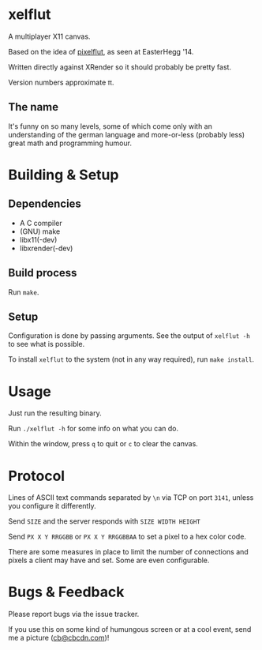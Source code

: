 # xelflut

A multiplayer X11 canvas.

Based on the idea of [pixelflut](https://cccgoe.de/wiki/Pixelflut), as seen at EasterHegg '14.

Written directly against XRender so it should probably be pretty fast.

Version numbers approximate &pi;.

## The name

It's funny on so many levels, some of which come only with an understanding of the german language
and more-or-less (probably less) great math and programming humour.

# Building & Setup

## Dependencies

* A C compiler
* (GNU) make
* libx11(-dev)
* libxrender(-dev)

## Build process

Run `make`.

## Setup

Configuration is done by passing arguments. See the output of `xelflut -h` to see what is possible.

To install `xelflut` to the system (not in any way required), run `make install`.

# Usage

Just run the resulting binary.

Run `./xelflut -h` for some info on what you can do.

Within the window, press `q` to quit or `c` to clear the canvas.

# Protocol

Lines of ASCII text commands separated by `\n` via TCP on port `3141`, unless you
configure it differently.


Send `SIZE` and the server responds with `SIZE WIDTH HEIGHT`

Send `PX X Y RRGGBB` or `PX X Y RRGGBBAA` to set a pixel to a hex color code.

There are some measures in place to limit the number of connections and pixels a client
may have and set. Some are even configurable.

# Bugs & Feedback

Please report bugs via the issue tracker. 

If you use this on some kind of humungous screen or at a cool event, send me a picture (cb@cbcdn.com)!
